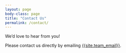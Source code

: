 ```yaml
---
layout: page
body-class: page
title: "Contact Us"
permalink: /contact/
---
```


We’d love to hear from you!

Please contact us directly by emailing [{{site.team_email}}](mailto:{{site.team_email}}).
